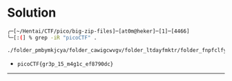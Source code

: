 # Solution

```bash
╭─[~/Hentai/CTF/pico/big-zip-files]─[at0m@heker]─[1]─[4466]
╰─[:(] % grep -iR "picoCTF" .

./folder_pmbymkjcya/folder_cawigcwvgv/folder_ltdayfmktr/folder_fnpfclfyee/whzxrpivpqld.txt:information on the record will last a billion years. Genes and brains and books encode picoCTF{gr3p_15_m4g1c_ef8790dc}
```

- `picoCTF{gr3p_15_m4g1c_ef8790dc}`

---
